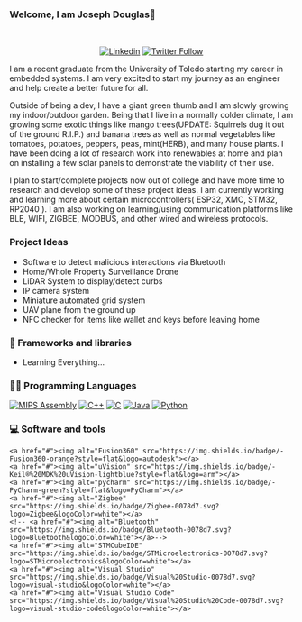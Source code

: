 ### Welcome, I am Joseph Douglas👋
<!-- This is for visitor count <img align="right" src="https://visitor-badge.laobi.icu/badge?page_id=jowdow.jowdow">-->
<p align="center">
  <td width="50%">

&nbsp;<p align="center">[![Linkedin](https://img.shields.io/badge/linked-in-369?style=flat-square&logo=linkedin&logoColor=white&color=blue)](https://www.linkedin.com/in/joseph-douglas937/)
<a href="https://twitter.com/jowdow2"><img alt="Twitter Follow" src="https://img.shields.io/twitter/follow/jowdow2?style=flat-square&color=09f&labelColor=black&logo=twitter&label=Twitter"></a>

  </p>
  </td>
</p>

  I am a recent graduate from the University of Toledo starting my career in embedded systems. I am very excited to start my journey as an engineer and help create a better future for all. 

  Outside of being a dev, I have a giant green thumb and I am slowly growing my indoor/outdoor garden. Being that I live in a normally colder climate, I am growing some exotic things like mango trees(UPDATE: Squirrels dug it out of the ground R.I.P.) and banana trees as well as normal vegetables like tomatoes, potatoes, peppers, peas, mint(HERB), and many house plants. I have been doing a lot of research work into renewables at home and plan on installing a few solar panels to demonstrate the viability of their use.

  I plan to start/complete projects now out of college and have more time to research and develop some of these project ideas. I am currently working and learning more about certain microcontrollers( ESP32, XMC, STM32, RP2040 ). I am also working on learning/using communication platforms like BLE, WIFI, ZIGBEE, MODBUS, and other wired and wireless protocols.
  
### Project Ideas
- Software to detect malicious interactions via Bluetooth
- Home/Whole Property Surveillance Drone
- LiDAR System to display/detect curbs
- IP camera system
- Miniature automated grid system
- UAV plane from the ground up
- NFC checker for items like wallet and keys before leaving home

### 🧰 Frameworks and libraries
- Learning
  Everything...
  


### 👨‍💻 Programming Languages

<p>
    <a href="https://github.com/search?q=user%3ADenverCoder1+language%3Aassembly"><img alt="MIPS Assembly" src="https://custom-icon-badges.herokuapp.com/badge/Assembly-525252.svg?logo=asm-hex&logoColor=white"></a>
    <a href="https://github.com/search?q=user%3ADenverCoder1+language%3Acpp"><img alt="C++" src="https://custom-icon-badges.herokuapp.com/badge/C++-9C033A.svg?logo=cpp2&logoColor=white"></a>
  <a href="https://github.com/search?q=user%3ADenverCoder1+language%3Ac"><img alt="C" src="https://img.shields.io/badge/C-00599C?logo=c&logoColor=white"></a>
    <a href="https://github.com/search?q=user%3ADenverCoder1+language%3Ajava"><img alt="Java" src="https://img.shields.io/badge/Java-007396.svg?logo=java&logoColor=white"></a>
    <a href="https://github.com/search?q=user%3ADenverCoder1+language%3Apython"><img alt="Python" src="https://img.shields.io/badge/Python-14354C.svg?logo=python&logoColor=white"></a>
    
</p>


### 💻 Software and tools

<p>
  
    <a href="#"><img alt="Fusion360" src="https://img.shields.io/badge/-Fusion360-orange?style=flat&logo=autodesk"></a>
    <a href="#"><img alt="uVision" src="https://img.shields.io/badge/-Keil®%20MDK%20uVision-lightblue?style=flat&logo=arm"></a>
    <a href="#"><img alt="pycharm" src="https://img.shields.io/badge/-PyCharm-green?style=flat&logo=PyCharm"></a>
    <a href="#"><img alt="Zigbee" src="https://img.shields.io/badge/Zigbee-0078d7.svg?logo=Zigbee&logoColor=white"></a>
    <!-- <a href="#"><img alt="Bluetooth" src="https://img.shields.io/badge/Bluetooth-0078d7.svg?logo=Bluetooth&logoColor=white"></a>-->
    <a href="#"><img alt="STMCubeIDE" src="https://img.shields.io/badge/STMicroelectronics-0078d7.svg?logo=STMicroelectronics&logoColor=white"></a>
    <a href="#"><img alt="Visual Studio" src="https://img.shields.io/badge/Visual%20Studio-0078d7.svg?logo=visual-studio&logoColor=white"></a>
    <a href="#"><img alt="Visual Studio Code" src="https://img.shields.io/badge/Visual%20Studio%20Code-0078d7.svg?logo=visual-studio-code&logoColor=white"></a>
</p>
